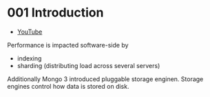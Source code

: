 # 001 Introduction

* [YouTube](https://www.youtube.com/watch?v=GGMfM3pYK_4)

Performance is impacted software-side by

- indexing
- sharding (distributing load across several servers)

Additionally Mongo 3 introduced pluggable storage enginen. Storage engines control how data is stored on disk.


